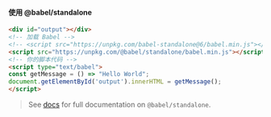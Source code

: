 
<h4>使用 @babel/standalone</h4>

```html
<div id="output"></div>
<!-- 加载 Babel -->
<!-- <script src="https://unpkg.com/babel-standalone@6/babel.min.js"></script> -->
<script src="https://unpkg.com/@babel/standalone/babel.min.js"></script>
<!-- 你的脚本代码 -->
<script type="text/babel">
const getMessage = () => "Hello World";
document.getElementById('output').innerHTML = getMessage();
</script>
```

<blockquote class="babel-callout babel-callout-info">
  <p>
    See <a href="/docs/en/babel-standalone">docs</a> for full documentation on <code>@babel/standalone</code>.
  </p>
</blockquote>
